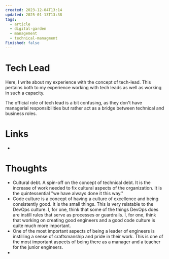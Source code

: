 ```yaml
---
created: 2023-12-04T13:14
updated: 2025-01-13T13:38
tags:
  - article
  - digital-garden
  - management
  - technical-managment
Finished: false
---
```


# Tech Lead
Here, I write about my experience with the concept of tech-lead. This pertains both to my experience working with tech leads as well as working in such a capacity. 

The official role of tech lead is a bit confusing, as they don't have managerial responsibilities but rather act as a bridge between technical and business roles. 
# Links
- 

# Thoughts 
- Cultural debt. A spin-off on the concept of technical debt. It is the increase of work needed to fix cultural aspects of the organization. It is the quintessential "we have always done it this way."
- Code culture is a concept of having a culture of excellence and being consistently good. It is the small things. This is very relatable to the DevOps culture. I, for one, think that some of the things DevOps does are instill rules that serve as processes or guardrails. I, for one, think that working on creating good engineers and a good code culture is quite much more important. 
- One of the most important aspects of being a leader of engineers is instilling a sense of craftsmanship and pride in their work. This is one of the most important aspects of being there as a manager and a teacher for the junior engineers. 
- 